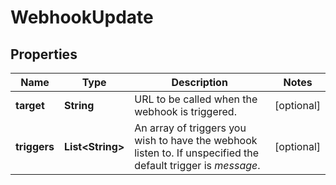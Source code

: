 
# WebhookUpdate

## Properties
Name | Type | Description | Notes
------------ | ------------- | ------------- | -------------
**target** | **String** | URL to be called when the webhook is triggered. |  [optional]
**triggers** | **List&lt;String&gt;** | An array of triggers you wish to have the webhook listen to. If unspecified the default trigger is *message*. |  [optional]



